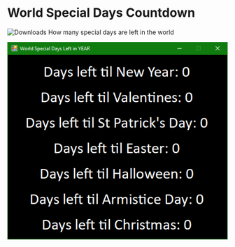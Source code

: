 # World Special Days Countdown
<img src="https://img.shields.io/github/downloads/JoshuaMaitland/WorldSpecialDaysCountdown/total?label=Downloads&cacheSeconds=3600" alt="Downloads"/>
How many special days are left in the world

![World Special Days Countdown window](Images/WorldSpecialDaysCountdown_Window.png)
